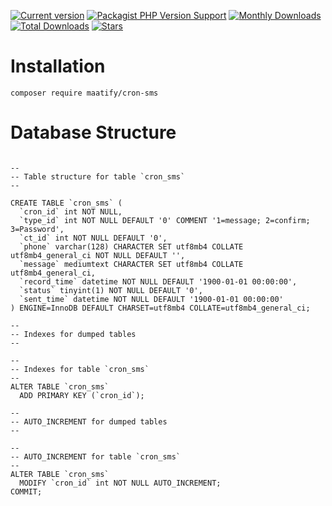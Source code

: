 [![Current version](https://img.shields.io/packagist/v/maatify/cron-sms)][pkg]
[![Packagist PHP Version Support](https://img.shields.io/packagist/php-v/maatify/cron-sms)][pkg]
[![Monthly Downloads](https://img.shields.io/packagist/dm/maatify/cron-sms)][pkg-stats]
[![Total Downloads](https://img.shields.io/packagist/dt/maatify/cron-sms)][pkg-stats]
[![Stars](https://img.shields.io/packagist/stars/maatify/cron-sms)](https://github.com/maatify/CronSms/stargazers)

[pkg]: <https://packagist.org/packages/maatify/cron-sms>
[pkg-stats]: <https://packagist.org/packages/maatify/routee/cron-sms>
# Installation

```shell
composer require maatify/cron-sms
```


# Database Structure

```MYSQL

--
-- Table structure for table `cron_sms`
--

CREATE TABLE `cron_sms` (
  `cron_id` int NOT NULL,
  `type_id` int NOT NULL DEFAULT '0' COMMENT '1=message; 2=confirm; 3=Password',
  `ct_id` int NOT NULL DEFAULT '0',
  `phone` varchar(128) CHARACTER SET utf8mb4 COLLATE utf8mb4_general_ci NOT NULL DEFAULT '',
  `message` mediumtext CHARACTER SET utf8mb4 COLLATE utf8mb4_general_ci,
  `record_time` datetime NOT NULL DEFAULT '1900-01-01 00:00:00',
  `status` tinyint(1) NOT NULL DEFAULT '0',
  `sent_time` datetime NOT NULL DEFAULT '1900-01-01 00:00:00'
) ENGINE=InnoDB DEFAULT CHARSET=utf8mb4 COLLATE=utf8mb4_general_ci;

--
-- Indexes for dumped tables
--

--
-- Indexes for table `cron_sms`
--
ALTER TABLE `cron_sms`
  ADD PRIMARY KEY (`cron_id`);

--
-- AUTO_INCREMENT for dumped tables
--

--
-- AUTO_INCREMENT for table `cron_sms`
--
ALTER TABLE `cron_sms`
  MODIFY `cron_id` int NOT NULL AUTO_INCREMENT;
COMMIT;
```
